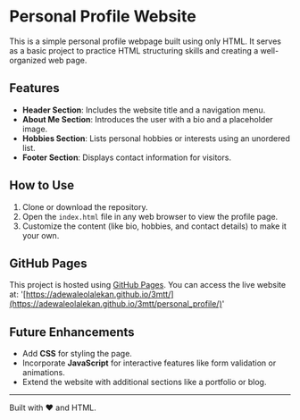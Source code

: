 # Personal Profile Website

This is a simple personal profile webpage built using only HTML. It serves as a basic project to practice HTML structuring skills and creating a well-organized web page.

## Features
- **Header Section**: Includes the website title and a navigation menu.
- **About Me Section**: Introduces the user with a bio and a placeholder image.
- **Hobbies Section**: Lists personal hobbies or interests using an unordered list.
- **Footer Section**: Displays contact information for visitors.

## How to Use
1. Clone or download the repository.
2. Open the `index.html` file in any web browser to view the profile page.
3. Customize the content (like bio, hobbies, and contact details) to make it your own.

## GitHub Pages
This project is hosted using [GitHub Pages](https://pages.github.com/). You can access the live website at: 
'[https://adewaleolalekan.github.io/3mtt/](https://adewaleolalekan.github.io/3mtt/personal_profile/)'

## Future Enhancements
- Add **CSS** for styling the page.
- Incorporate **JavaScript** for interactive features like form validation or animations.
- Extend the website with additional sections like a portfolio or blog.

---

Built with ❤️ and HTML.
